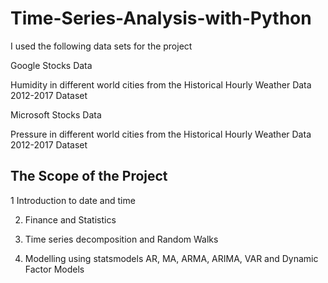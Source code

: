 # Time-Series-Analysis-with-Python
 I used the following data sets for the project
 
 Google Stocks Data
 
Humidity in different world cities from the Historical Hourly Weather Data 2012-2017 Dataset

Microsoft Stocks Data

Pressure in different world cities from the Historical Hourly Weather Data 2012-2017 Dataset

## The Scope of the Project


1 Introduction to date and time

2. Finance and Statistics

3. Time series decomposition and Random Walks

4. Modelling using statsmodels AR, MA, ARMA, ARIMA, VAR and Dynamic Factor Models
